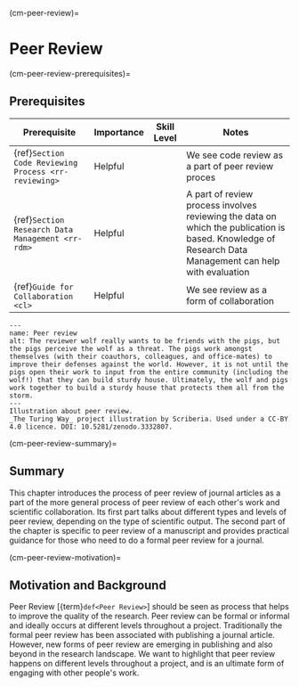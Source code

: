 (cm-peer-review)=
# Peer Review

(cm-peer-review-prerequisites)=
## Prerequisites

| Prerequisite                                               | Importance | Skill Level | Notes                                                                                                                                                  |
| ---------------------------------------------------------- | ---------- | ----------- | ------------------------------------------------------------------------------------------------------------------------------------------------------ |
| {ref}`Section Code Reviewing Process <rr-reviewing>` | Helpful    |             | We see code review as a part of peer review proces                                                                                                     |
| {ref}`Section Research Data Management <rr-rdm>`     | Helpful    |             | A part of review process involves reviewing the data on which the publication is based. Knowledge of Research Data Management can help with evaluation |
| {ref}`Guide for Collaboration <cl>`                  | Helpful    |             | We see review as a form of collaboration                                                                                                               |

```{figure} ../figures/peer-review-process.jpg
---
name: Peer review
alt: The reviewer wolf really wants to be friends with the pigs, but the pigs perceive the wolf as a threat. The pigs work amongst themselves (with their coauthors, colleagues, and office-mates) to improve their defenses against the world. However, it is not until the pigs open their work to input from the entire community (including the wolf!) that they can build sturdy house. Ultimately, the wolf and pigs work together to build a sturdy house that protects them all from the storm.
---
Illustration about peer review.
_The Turing Way_ project illustration by Scriberia. Used under a CC-BY 4.0 licence. DOI: 10.5281/zenodo.3332807.
```

(cm-peer-review-summary)=
## Summary

This chapter introduces the process of peer review of journal articles as a part of the more general process of peer review of each other's work and scientific collaboration. Its first part talks about different types and levels of peer review, depending on the type of scientific output. The second part of the chapter is specific to peer review of a manuscript and provides practical guidance for those who need to do a formal peer review for a journal.


(cm-peer-review-motivation)=
## Motivation and Background

Peer Review [{term}`def<Peer Review>`] should be seen as process that helps to improve the quality of the research. Peer review can be formal or informal and ideally occurs at different levels throughout a project. Traditionally the formal peer review has been associated with publishing a journal article. However, new forms of peer review are emerging in publishing and also beyond in the research landscape. We want to highlight that peer review happens on different levels throughout a project, and is an ultimate form of engaging with other people's work.

